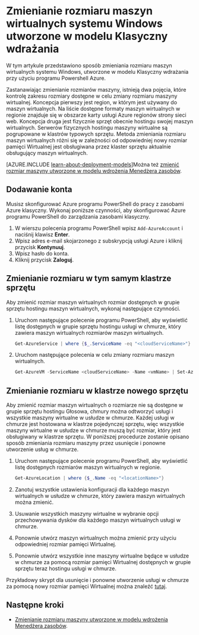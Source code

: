 <properties
    pageTitle="Zmienianie rozmiaru klasyczny maszyn wirtualnych systemu Windows | Microsoft Azure"
    description="Zmienianie rozmiaru utworzone w modelu Klasyczny wdrożenia, przy użyciu programu Powershell Azure maszyny wirtualnej systemu Windows."
    services="virtual-machines-windows"
    documentationCenter=""
    authors="Drewm3"
    manager="timlt"
    editor=""
    tags="azure-service-management"/>

<tags
    ms.service="virtual-machines-windows"
    ms.workload="na"
    ms.tgt_pltfrm="vm-windows"
    ms.devlang="na"
    ms.topic="article"
    ms.date="10/19/2016"
    ms.author="drewm"/>


# <a name="resize-a-windows-vm-created-in-the-classic-deployment-model"></a>Zmienianie rozmiaru maszyn wirtualnych systemu Windows utworzone w modelu Klasyczny wdrażania

W tym artykule przedstawiono sposób zmieniania rozmiaru maszyn wirtualnych systemu Windows, utworzone w modelu Klasyczny wdrażania przy użyciu programu Powershell Azure.

Zastanawiając zmienianie rozmiarów maszyny, istnieją dwa pojęcia, które kontrolę zakresu rozmiary dostępne w celu zmiany rozmiaru maszyny wirtualnej. Koncepcja pierwszy jest region, w którym jest używany do maszyn wirtualnych. Na liście dostępne formaty maszyn wirtualnych w regionie znajduje się w obszarze karty usługi Azure regionów strony sieci web. Koncepcja druga jest fizycznie sprzęt obecnie hostingu swojej maszyn wirtualnych. Serwerów fizycznych hostingu maszyny wirtualne są pogrupowane w klastrów typowych sprzętu. Metoda zmieniania rozmiaru maszyn wirtualnych różni się w zależności od odpowiedniej nowy rozmiar pamięci Wirtualnej jest obsługiwana przez klaster sprzętu aktualnie obsługujący maszyn wirtualnych.

[AZURE.INCLUDE [learn-about-deployment-models](../../includes/learn-about-deployment-models-classic-include.md)]Można też [zmienić rozmiar maszyny utworzone w modelu wdrożenia Menedżera zasobów](virtual-machines-windows-resize-vm.md).


## <a name="add-your-account"></a>Dodawanie konta

Musisz skonfigurować Azure programu PowerShell do pracy z zasobami Azure klasyczny. Wykonaj poniższe czynności, aby skonfigurować Azure programu PowerShell do zarządzania zasobami klasyczny.

1. W wierszu polecenia programu PowerShell wpisz `Add-AzureAccount` i naciśnij klawisz **Enter**. 
2. Wpisz adres e-mail skojarzonego z subskrypcją usługi Azure i kliknij przycisk **Kontynuuj**. 
3. Wpisz hasło do konta. 
4. Kliknij przycisk **Zaloguj**. 


## <a name="resize-in-the-same-hardware-cluster"></a>Zmienianie rozmiaru w tym samym klastrze sprzętu

Aby zmienić rozmiar maszyn wirtualnych rozmiar dostępnych w grupie sprzętu hostingu maszyn wirtualnych, wykonaj następujące czynności.

1. Uruchom następujące polecenie programu PowerShell, aby wyświetlić listę dostępnych w grupie sprzętu hostingu usługi w chmurze, który zawiera maszyn wirtualnych rozmiarów maszyn wirtualnych.

    ```powershell
    Get-AzureService | where {$_.ServiceName -eq "<cloudServiceName>"}
    ```

2. Uruchom następujące polecenia w celu zmiany rozmiaru maszyn wirtualnych.

    ```powershell
    Get-AzureVM -ServiceName <cloudServiceName> -Name <vmName> | Set-AzureVMSize -InstanceSize <newVMSize> | Update-AzureVM
    ```

## <a name="resize-on-a-new-hardware-cluster"></a>Zmienianie rozmiaru w klastrze nowego sprzętu

Aby zmienić rozmiar maszyn wirtualnych o rozmiarze nie są dostępne w grupie sprzętu hostingu Głosowa, chmury można odtworzyć usługi i wszystkie maszyny wirtualne w usłudze w chmurze. Każdej usługi w chmurze jest hostowana w klastrze pojedynczej sprzętu, więc wszystkie maszyny wirtualne w usłudze w chmurze muszą być rozmiar, który jest obsługiwany w klastrze sprzętu. W poniższej procedurze zostanie opisano sposób zmieniania rozmiaru maszyny przez usunięcie i ponowne utworzenie usług w chmurze.

1. Uruchom następujące polecenie programu PowerShell, aby wyświetlić listę dostępnych rozmiarów maszyn wirtualnych w regionie. 

    ```powershell
    Get-AzureLocation | where {$_.Name -eq "<locationName>"}
    ```

2. Zanotuj wszystkie ustawienia konfiguracji dla każdego maszyn wirtualnych w usłudze w chmurze, który zawiera maszyn wirtualnych można zmienić. 
3. Usuwanie wszystkich maszyny wirtualne w wybranie opcji przechowywania dysków dla każdego maszyn wirtualnych usługi w chmurze.
4. Ponownie utwórz maszyn wirtualnych można zmienić przy użyciu odpowiedniej rozmiar pamięci Wirtualnej.
5. Ponownie utwórz wszystkie inne maszyny wirtualne będące w usłudze w chmurze za pomocą rozmiar pamięci Wirtualnej dostępnych w grupie sprzętu teraz hostingu usługi w chmurze.

Przykładowy skrypt dla usunięcie i ponowne utworzenie usługi w chmurze za pomocą nowy rozmiar pamięci Wirtualnej można znaleźć [tutaj](https://github.com/Azure/azure-vm-scripts). 


## <a name="next-steps"></a>Następne kroki

- [Zmienianie rozmiaru maszyny utworzone w modelu wdrożenia Menedżera zasobów](virtual-machines-windows-resize-vm.md).